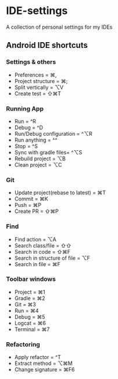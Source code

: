 # IDE-settings
A collection of personal settings for my IDEs

## Android IDE shortcuts

### Settings & others
* Preferences = ⌘,
*	Project structure = ⌘;
*	Split vertically = ⌥V
*	Create test = ⇧⌘T

### Running App
*	Run  = ^R
*	Debug = ^D
*	Run/Debug configuration = ^⌥R
*	Run anything = ^^
*	Stop = ^S
*	Sync with gradle files= ^⌥S
*	Rebuild project = ⌥B
*	Clean project = ⌥C

### Git
*	Update project(rebase to latest) = ⌘T
*	Commit = ⌘K
*	Push = ⌘P
*	Create PR = ⇧⌘P

### Find
*	Find action = ⌥A
*	Search class/file = ⇧⇧
*	Search in code = ⇧⌘F
*	Search in structure of file = ⌥F
*	Search in file = ⌘F

### Toolbar windows
*	Project = ⌘1
*	Gradle = ⌘2
*	Git = ⌘3
*	Run = ⌘4
*	Debug = ⌘5
*	Logcat = ⌘6
*	Terminal = ⌘7

### Refactoring
*	Apply refactor = ^T
*	Extract method = ⌥⌘M
*	Change signature = ⌘F6
